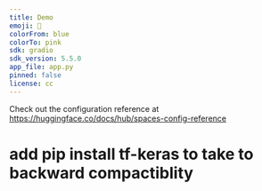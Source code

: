 ```yaml
---
title: Demo
emoji: 🐠
colorFrom: blue
colorTo: pink
sdk: gradio
sdk_version: 5.5.0
app_file: app.py
pinned: false
license: cc
---
```



Check out the configuration reference at https://huggingface.co/docs/hub/spaces-config-reference

# add pip install tf-keras     to take to backward compactiblity